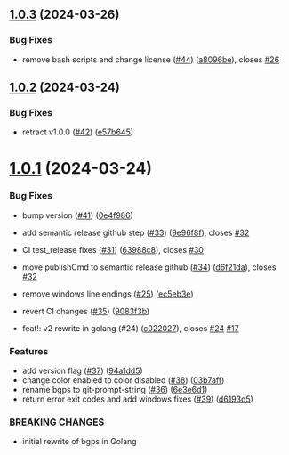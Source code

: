 ## [1.0.3](https://github.com/mikesmithgh/git-prompt-string/compare/v1.0.2...v1.0.3) (2024-03-26)


### Bug Fixes

* remove bash scripts and change license ([#44](https://github.com/mikesmithgh/git-prompt-string/issues/44)) ([a8096be](https://github.com/mikesmithgh/git-prompt-string/commit/a8096be4aae58b46d6101d08947453e722cb48bb)), closes [#26](https://github.com/mikesmithgh/git-prompt-string/issues/26)

## [1.0.2](https://github.com/mikesmithgh/git-prompt-string/compare/v1.0.1...v1.0.2) (2024-03-24)


### Bug Fixes

* retract v1.0.0 ([#42](https://github.com/mikesmithgh/git-prompt-string/issues/42)) ([e57b645](https://github.com/mikesmithgh/git-prompt-string/commit/e57b6453595adfd04a198c366c5e727190f2bd9d))

# [1.0.1](https://github.com/mikesmithgh/git-prompt-string/compare/v0.0.1...v1.0.1) (2024-03-24)


### Bug Fixes

* bump version ([#41](https://github.com/mikesmithgh/git-prompt-string/issues/41)) ([0e4f986](https://github.com/mikesmithgh/git-prompt-string/commit/0e4f986f68191a78321afcd510bfcd8558329fab))
* add semantic release github step ([#33](https://github.com/mikesmithgh/git-prompt-string/issues/33)) ([9e96f8f](https://github.com/mikesmithgh/git-prompt-string/commit/9e96f8f75fe2189de429e3e572526f6f3eb93c13)), closes [#32](https://github.com/mikesmithgh/git-prompt-string/issues/32)
* CI test_release fixes ([#31](https://github.com/mikesmithgh/git-prompt-string/issues/31)) ([63988c8](https://github.com/mikesmithgh/git-prompt-string/commit/63988c85b8c1983553d1ca2fb8075d8f5299c6c3)), closes [#30](https://github.com/mikesmithgh/git-prompt-string/issues/30)
* move publishCmd to semantic release github ([#34](https://github.com/mikesmithgh/git-prompt-string/issues/34)) ([d6f21da](https://github.com/mikesmithgh/git-prompt-string/commit/d6f21da9b3ff7b4acccb34c6b452e2fe8ac31888)), closes [#32](https://github.com/mikesmithgh/git-prompt-string/issues/32)
* remove windows line endings ([#25](https://github.com/mikesmithgh/git-prompt-string/issues/25)) ([ec5eb3e](https://github.com/mikesmithgh/git-prompt-string/commit/ec5eb3e10c0da0a02620149505d7b126ff8eb504))
* revert CI changes ([#35](https://github.com/mikesmithgh/git-prompt-string/issues/35)) ([9083f3b](https://github.com/mikesmithgh/git-prompt-string/commit/9083f3bb33aacf70b5d2b99be17f665be24510d7))


* feat!: v2 rewrite in golang (#24) ([c022027](https://github.com/mikesmithgh/git-prompt-string/commit/c0220272255c3138ab3ef402c4d939075ada62e0)), closes [#24](https://github.com/mikesmithgh/git-prompt-string/issues/24) [#17](https://github.com/mikesmithgh/git-prompt-string/issues/17)


### Features

* add version flag ([#37](https://github.com/mikesmithgh/git-prompt-string/issues/37)) ([94a1dd5](https://github.com/mikesmithgh/git-prompt-string/commit/94a1dd547a64dc3b2b24b3042700b4d23d844a97))
* change color enabled to color disabled ([#38](https://github.com/mikesmithgh/git-prompt-string/issues/38)) ([03b7aff](https://github.com/mikesmithgh/git-prompt-string/commit/03b7aff5dc33c16dd8cf20431ad2e6cf8c83e42e))
* rename bgps to git-prompt-string ([#36](https://github.com/mikesmithgh/git-prompt-string/issues/36)) ([6e3e6d1](https://github.com/mikesmithgh/git-prompt-string/commit/6e3e6d1c4b6dff5ecc93a7936d868bcee404742f))
* return error exit codes and add windows fixes ([#39](https://github.com/mikesmithgh/git-prompt-string/issues/39)) ([d6193d5](https://github.com/mikesmithgh/git-prompt-string/commit/d6193d5660580e142df599bddc5a1eafc632ab05))


### BREAKING CHANGES

* initial rewrite of bgps in Golang
